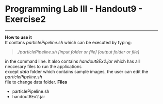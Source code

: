 # Programming Lab III - Handout9 - Exercise2 #
---------------------------------------------------
**How to use it**<br/>
It contans *particlePipeline.sh* which can be executed by typing:<br/>
> *./particlePipeline.sh [input folder or file] [output folder or file]*

in the command line.
It also contains *handout8Ex2.jar* which has all neccesary files to run the applications<br/>
except *data* folder which contains sample images, the user can edit the *particlePipeline.sh*<br/>
file to change data folder.
**Files**<br/>
* particlePipeline.sh
* handout8Ex2.jar
